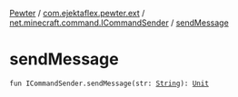 [Pewter](../../index.md) / [com.ejektaflex.pewter.ext](../index.md) / [net.minecraft.command.ICommandSender](index.md) / [sendMessage](./send-message.md)

# sendMessage

`fun ICommandSender.sendMessage(str: `[`String`](https://kotlinlang.org/api/latest/jvm/stdlib/kotlin/-string/index.html)`): `[`Unit`](https://kotlinlang.org/api/latest/jvm/stdlib/kotlin/-unit/index.html)